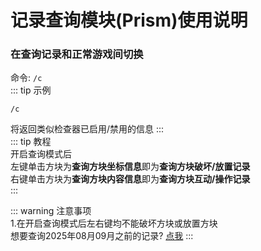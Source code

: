# 记录查询模块(Prism)使用说明
### 在查询记录和正常游戏间切换
命令: `/c`  
::: tip 示例  
```
/c
```
将返回类似检查器已启用/禁用的信息
:::  
::: tip 教程  
开启查询模式后  
左键单击方块为**查询方块坐标信息**即为**查询方块破坏/放置记录**  
右键单击方块为**查询方块内容信息**即为**查询方块互动/操作记录**  
:::  

::: warning 注意事项  
1.在开启查询模式后左右键均不能破坏方块或放置方块  
想要查询2025年08月09月之前的记录? [点我](./coreprotect.md)
:::  
